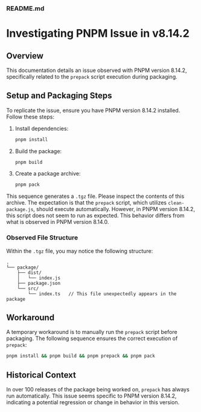### README.md

# Investigating PNPM Issue in v8.14.2

## Overview

This documentation details an issue observed with PNPM version 8.14.2, specifically related to the `prepack` script execution during packaging.

## Setup and Packaging Steps

To replicate the issue, ensure you have PNPM version 8.14.2 installed. Follow these steps:

1. Install dependencies:

   ```bash
   pnpm install
   ```

2. Build the package:

   ```bash
   pnpm build
   ```

3. Create a package archive:
   ```bash
   pnpm pack
   ```

This sequence generates a `.tgz` file. Please inspect the contents of this archive. The expectation is that the `prepack` script, which utilizes `clean-package.js`, should execute automatically. However, in PNPM version 8.14.2, this script does not seem to run as expected. This behavior differs from what is observed in PNPM version 8.14.0.

### Observed File Structure

Within the `.tgz` file, you may notice the following structure:

```
.
└── package/
    ├── dist/
    │   └── index.js
    ├── package.json
    └── src/
        └── index.ts   // This file unexpectedly appears in the package
```

## Workaround

A temporary workaround is to manually run the `prepack` script before packaging. The following sequence ensures the correct execution of `prepack`:

```bash
pnpm install && pnpm build && pnpm prepack && pnpm pack
```

## Historical Context

In over 100 releases of the package being worked on, `prepack` has always run automatically. This issue seems specific to PNPM version 8.14.2, indicating a potential regression or change in behavior in this version.
